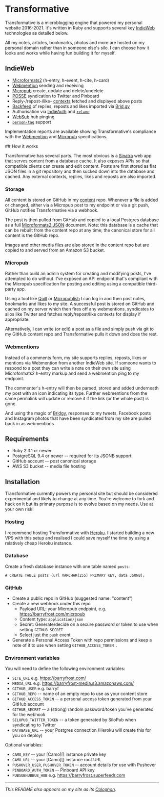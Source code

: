 # Transformative

Transformative is a microblogging engine that powered my personal website 2016-2021. It's written in Ruby and supports several key [IndieWeb][] technologies as detailed below.

All my notes, articles, bookmarks, photos and more are hosted on my personal domain rather than in someone else's silo. I can choose how it looks and works while having fun building it for myself.

## IndieWeb

- [Microformats2][] (h-entry, h-event, h-cite, h-card)
- [Webmention][] sending and receiving
- [Micropub][] create, update and delete/undelete
- [POSSE][] syndication to Twitter and Pinboard
- Reply-/repost-/like- [contexts][] fetched and displayed above posts
- [Backfeed][] of replies, reposts and likes imported via [Brid.gy][bridgy]
- Authorisation via [IndieAuth][] and [`rel=me`][relme]
- [WebSub][websub] hub pinging
- [`person-tag`][persontag] support

Implementation reports are available showing Transformative's compliance with the [Webmention][wm-ir] and [Micropub][mp-ir] specifications.

## How it works

Transformative has several parts. The most obvious is a [Sinatra][] web app that serves content from a database cache. It also exposes APIs so that compatible clients can create and edit content. Posts are first stored as flat JSON files in a git repository and then sucked down into the database and cached. Any external contexts, replies, likes and reposts are also imported.

### Storage

All content is stored on GitHub in my [content][] repo. Whenever a file is added or changed, either via a Micropub post to my endpoint or via a git push, GitHub notifies Transformative via a webhook.

The post is then pulled from GitHub and copied to a local Postgres database as a full [Microformats2 JSON][mf2json] document. Note: this database is a cache that can be rebuilt from the content repo at any time; the canonical store for all content is the GitHub repo.

Images and other media files are also stored in the content repo but are copied to and served from an Amazon S3 bucket.

### Micropub

Rather than build an admin system for creating and modifying posts, I've attempted to do without. I've exposed an API endpoint that's compliant with the Micropub specification for posting and editing using a compatible third-party app.

Using a tool like [Quill][] or [Micropublish][] I can log in and then post notes, bookmarks and likes to my site. A successful post is stored on GitHub and cached on my server which then fires off any webmentions, syndicates to silos like Twitter and fetches reply/repost/like contexts for display if appropriate.

Alternatively, I can write (or edit) a post as a file and simply push via git to my GitHub content repo and Transformative pulls it down and does the rest.

### Webmentions

Instead of a comments form, my site supports replies, reposts, likes or mentions via Webmention from another IndieWeb site. If someone wants to respond to a post they can write a note on their own site using Microformats2 h-entry markup and send a webmention ping to my endpoint.

The commenter's h-entry will then be parsed, stored and added underneath my post with an icon indicating its type. Further webmentions from the same permalink will update or remove it if the link (or the whole post) is gone.

And using the magic of [Bridgy][], responses to my tweets, Facebook posts and Instagram photos that have been syndicated from my site are pulled back in as webmentions.

## Requirements

- Ruby 2.3.1 or newer
- PostgreSQL 9.4 or newer -- required for its JSONB support
- GitHub account -- post canonical storage
- AWS S3 bucket -- media file hosting

## Installation

Transformative currently powers my personal site but should be considered experimental and likely to change at any time. You're welcome to fork and hack on it but its primary purpose is to evolve based on my needs. Use at your own risk!

### Hosting

I recommend hosting Transformative with [Heroku][]. I started building a new VPS with this setup and realised I could save myself the time by using a relatively cheap Heroku instance.

### Database

Create a fresh database instance with one table named `posts`:

```
# CREATE TABLE posts (url VARCHAR(255) PRIMARY KEY, data JSONB);
```

### GitHub

- Create a public repo in GitHub (suggested name: "content")
- Create a new webhook under this repo
    - Payload URL: your Micropub endpoint, e.g. https://barryfrost.com/micropub
    - Content type: `application/json`
    - Secret: Generate/decide on a secure password or token to use when setting `GITHUB_SECRET`
    - Select just the `push` event
- Generate a Personal Access Token with repo permissions and keep a note of it to use when setting `GITHUB_ACCESS_TOKEN `.

### Environment variables

You will need to define the following environment variables:

- `SITE_URL` e.g. https://barryfrost.com/
- `MEDIA_URL` e.g. https://barryfrost-media.s3.amazonaws.com/
- `GITHUB_USER` e.g. barryf
- `GITHUB_REPO` -- name of an empty repo to use as your content store
- `GITHUB_ACCESS_TOKEN` -- a personal access token generated from your GitHub account
- `GITHUB_SECRET` -- a (strong) random password/token you've generated for the webhook
- `SILOPUB_TWITTER_TOKEN` -- a token generated by SiloPub when syndicating to Twitter
- `DATABASE_URL` -- your Postgres connection (Heroku will create this for you on deploy)

Optional variables:

- `CAMO_KEY` -- your [Camo][] instance private key
- `CAMO_URL` -- your [Camo][] instance root URL
- `PUSHOVER_USER`, `PUSHOVER_TOKEN` -- account details for use with Pushover
- `PINBOARD_AUTH_TOKEN` -- Pinboard API key
- `PUBSUBHUBBUB_HUB` e.g. https://barryfrost.superfeedr.com

---

_This README also appears on my site as its [Colophon][]._

[bf]: https://barryfrost.com
[indieweb]: https://indieweb.org
[microformats2]: http://microformats.org/wiki/microformats2
[webmention]: https://webmention.net
[micropub]: https://micropub.net
[backfeed]: http://indieweb.org/backfeed
[posse]: http://indieweb.org/POSSE
[silopub]: https://silo.pub
[contexts]: http://indieweb.org/reply-context
[indieauth]: https://indieauth.com
[relme]: http://indieweb.org/rel-me
[websub]: http://indieweb.org/websub
[persontag]: http://indieweb.org/person-tag
[wm-ir]: https://github.com/w3c/webmention/blob/master/implementation-reports/transformative.md
[mp-ir]: https://micropub.rocks/implementation-report/server/30/Qr4kVp0CSxFGY9Zfpsfh
[sinatra]: sinatrarb.com
[content]: https://github.com/barryf/content
[mf2json]: http://microformats.org/wiki/microformats2-parsing
[quill]: https://quill.p3k.io
[micropublish]: https://micropublish.net
[bridgy]: https://brid.gy
[heroku]: https://www.heroku.com
[colophon]: https://barryfrost.com/2016/11/colophon

